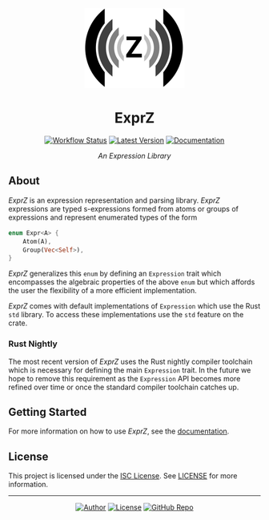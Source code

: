 <div align="center">

<a href="https://github.com/qdeduction/exprz">
    <img src="https://raw.githubusercontent.com/qdeduction/exprz/master/assets/logo.svg" width="200em">
</a>

# ExprZ

[![Workflow Status](https://img.shields.io/github/workflow/status/qdeduction/exprz/main?label=workflow&style=flat-square)](https://github.com/qdeduction/exprz/actions)
[![Latest Version](https://img.shields.io/crates/v/exprz.svg?style=flat-square)](https://crates.io/crates/exprz)
[![Documentation](https://img.shields.io/badge/docs-latest-blue?style=flat-square)](https://docs.rs/exprz)

_An Expression Library_

</div>

## About

_ExprZ_ is an expression representation and parsing library. _ExprZ_ expressions are typed s-expressions formed from atoms or groups of expressions and represent enumerated types of the form

```rust
enum Expr<A> {
    Atom(A),
    Group(Vec<Self>),
}
```

_ExprZ_ generalizes this `enum` by defining an `Expression` trait which encompasses the algebraic properties of the above `enum` but which affords the user the flexibility of a more efficient implementation.

_ExprZ_ comes with default implementations of `Expression` which use the Rust `std` library. To access these implementations use the `std` feature on the crate.

### Rust Nightly

The most recent version of _ExprZ_ uses the Rust nightly compiler toolchain which is necessary for defining the main `Expression` trait. In the future we hope to remove this requirement as the `Expression` API becomes more refined over time or once the standard compiler toolchain catches up.

## Getting Started

For more information on how to use _ExprZ_, see the [documentation](https://docs.rs/exprz). 

## License

This project is licensed under the [ISC License](https://opensource.org/licenses/ISC). See [LICENSE](LICENSE) for more information.

---
<div align="center">

[![Author](https://img.shields.io/badge/-bhgomes-blue?style=for-the-badge)](https://github.com/bhgomes)
[![License](https://img.shields.io/badge/-LICENSE-lightgray?style=for-the-badge)](LICENSE)
[![GitHub Repo](https://img.shields.io/badge/-GitHub-black?style=for-the-badge)](https://github.com/qdeduction/exprz)

</div>

